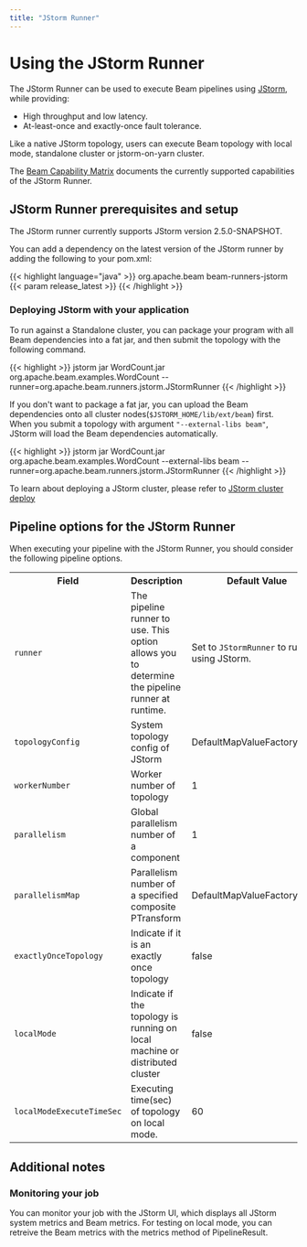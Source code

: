 ```yaml
---
title: "JStorm Runner"
---
```


<!--
Licensed under the Apache License, Version 2.0 (the "License");
you may not use this file except in compliance with the License.
You may obtain a copy of the License at

http://www.apache.org/licenses/LICENSE-2.0

Unless required by applicable law or agreed to in writing, software
distributed under the License is distributed on an "AS IS" BASIS,
WITHOUT WARRANTIES OR CONDITIONS OF ANY KIND, either express or implied.
See the License for the specific language governing permissions and
limitations under the License.
-->

# Using the JStorm Runner

The JStorm Runner can be used to execute Beam pipelines using [JStorm](http://jstorm.io/), while providing:

- High throughput and low latency.
- At-least-once and exactly-once fault tolerance.

Like a native JStorm topology, users can execute Beam topology with local mode, standalone cluster or jstorm-on-yarn cluster.

The [Beam Capability Matrix](/documentation/runners/capability-matrix/) documents the currently supported capabilities of the JStorm Runner.

## JStorm Runner prerequisites and setup

The JStorm runner currently supports JStorm version 2.5.0-SNAPSHOT.

You can add a dependency on the latest version of the JStorm runner by adding the following to your pom.xml:

{{< highlight language="java" >}}
<dependency>
<groupId>org.apache.beam</groupId>
<artifactId>beam-runners-jstorm</artifactId>
<version>{{< param release_latest >}}</version>
</dependency>
{{< /highlight >}}

### Deploying JStorm with your application

To run against a Standalone cluster, you can package your program with all Beam dependencies into a fat jar, and then submit the topology with the following command.

{{< highlight >}}
jstorm jar WordCount.jar org.apache.beam.examples.WordCount --runner=org.apache.beam.runners.jstorm.JStormRunner
{{< /highlight >}}

If you don't want to package a fat jar, you can upload the Beam dependencies onto all cluster nodes(`$JSTORM_HOME/lib/ext/beam`) first.
When you submit a topology with argument `"--external-libs beam"`, JStorm will load the Beam dependencies automatically.

{{< highlight >}}
jstorm jar WordCount.jar org.apache.beam.examples.WordCount --external-libs beam  --runner=org.apache.beam.runners.jstorm.JStormRunner
{{< /highlight >}}

To learn about deploying a JStorm cluster, please refer to [JStorm cluster deploy](http://jstorm.io/QuickStart/Deploy/index.html)

## Pipeline options for the JStorm Runner

When executing your pipeline with the JStorm Runner, you should consider the following pipeline options.

<table class="table table-bordered">
<tr>
  <th>Field</th>
  <th>Description</th>
  <th>Default Value</th>
</tr>
<tr>
  <td><code>runner</code></td>
  <td>The pipeline runner to use. This option allows you to determine the pipeline runner at runtime.</td>
  <td>Set to <code>JStormRunner</code> to run using JStorm.</td>
</tr>
<tr>
  <td><code>topologyConfig</code></td>
  <td>System topology config of JStorm</td>
  <td>DefaultMapValueFactory.class</td>
</tr>
<tr>
  <td><code>workerNumber</code></td>
  <td>Worker number of topology</td>
  <td>1</td>
</tr>
<tr>
  <td><code>parallelism</code></td>
  <td>Global parallelism number of a component</td>
  <td>1</td>
</tr>
<tr>
  <td><code>parallelismMap</code></td>
  <td>Parallelism number of a specified composite PTransform</td>
  <td>DefaultMapValueFactory.class</td>
</tr>
<tr>
  <td><code>exactlyOnceTopology</code></td>
  <td>Indicate if it is an exactly once topology</td>
  <td>false</td>
</tr>
<tr>
  <td><code>localMode</code></td>
  <td>Indicate if the topology is running on local machine or distributed cluster</td>
  <td>false</td>
</tr>
<tr>
  <td><code>localModeExecuteTimeSec</code></td>
  <td>Executing time(sec) of topology on local mode.</td>
  <td>60</td>
</tr>
</table>

## Additional notes

### Monitoring your job

You can monitor your job with the JStorm UI, which displays all JStorm system metrics and Beam metrics.
For testing on local mode, you can retreive the Beam metrics with the metrics method of PipelineResult.
